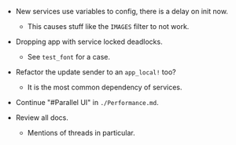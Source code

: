 * New services use variables to config, there is a delay on init now.
    - This causes stuff like the `IMAGES` filter to not work.

* Dropping app with service locked deadlocks.
    - See `test_font` for a case.

* Refactor the update sender to an `app_local!` too?
    - It is the most common dependency of services.

* Continue "#Parallel UI" in `./Performance.md`.

* Review all docs.
    - Mentions of threads in particular.